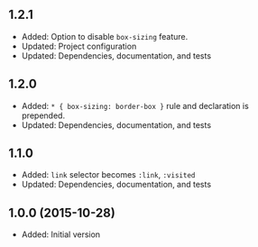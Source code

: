 ## 1.2.1

- Added: Option to disable `box-sizing` feature.
- Updated: Project configuration
- Updated: Dependencies, documentation, and tests

## 1.2.0

- Added: `* { box-sizing: border-box }` rule and declaration is prepended.
- Updated: Dependencies, documentation, and tests

## 1.1.0

- Added: `link` selector becomes `:link`, `:visited`
- Updated: Dependencies, documentation, and tests

## 1.0.0 (2015-10-28)

- Added: Initial version
